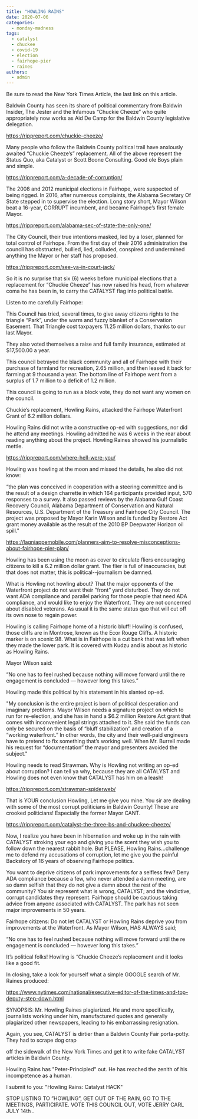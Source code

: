 ```yaml
---
title: "HOWLING RAINS"
date: 2020-07-06
categories: 
  - monday-madness
tags: 
  - catalyst
  - chuckee
  - covid-19
  - election
  - fairhope-pier
  - raines
authors: 
  - admin
---
```


Be sure to read the New York Times Article, the last link on this article.

Baldwin County has seen its share of political commentary from Baldwin Insider, The Jester and the Infamous “Chuckie Cheeze” who quite appropriately now works as Aid De Camp for the Baldwin County legislative delegation.

https://rippreport.com/chuckie-cheeze/

Many people who follow the Baldwin County political trail have anxiously awaited “Chuckie Cheeze’s” replacement. All of the above represent the Status Quo, aka Catalyst or Scott Boone Consulting. Good ole Boys plain and simple.

https://rippreport.com/a-decade-of-corruption/

The 2008 and 2012 municipal elections in Fairhope, were suspected of being rigged. In 2016, after numerous complaints, the Alabama Secretary Of State stepped in to supervise the election. Long story short, Mayor Wilson beat a 16-year, CORRUPT incumbent, and became Fairhope’s first female Mayor.

https://rippreport.com/alabama-sec-of-state-the-only-one/

The City Council, their true intentions masked, led by a loser, planned for total control of Fairhope. From the first day of their 2016 administration the council has obstructed, bullied, lied, colluded, conspired and undermined anything the Mayor or her staff has proposed.

https://rippreport.com/see-ya-in-court-jack/

So it is no surprise that six (6) weeks before municipal elections that a replacement for “Chuckie Cheeze” has now raised his head, from whatever coma he has been in, to carry the CATALYST flag into political battle.

Listen to me carefully Fairhope:

This Council has tried, several times, to give away citizens rights to the triangle “Park”, under the warm and fuzzy blanket of a Conservation Easement. That Triangle cost taxpayers 11.25 million dollars, thanks to our last Mayor.

They also voted themselves a raise and full family insurance, estimated at $17,500.00 a year.

This council betrayed the black community and all of Fairhope with their purchase of farmland for recreation, 2.65 million, and then leased it back for farming at 9 thousand a year. The bottom line of Fairhope went from a surplus of 1.7 million to a deficit of 1.2 million.

This council is going to run as a block vote, they do not want any women on the council.

Chuckie’s replacement, Howling Rains, attacked the Fairhope Waterfront Grant of 6.2 million dollars.

Howling Rains did not write a constructive op-ed with suggestions, nor did he attend any meetings. Howling admitted he was 6 weeks in the rear about reading anything about the project. Howling Raines showed his journalistic mettle.

https://rippreport.com/where-hell-were-you/

Howling was howling at the moon and missed the details, he also did not know:

“the plan was conceived in cooperation with a steering committee and is the result of a design charrette in which 164 participants provided input, 570 responses to a survey. It also passed reviews by the Alabama Gulf Coast Recovery Council, Alabama Department of Conservation and Natural Resources, U.S. Department of the Treasury and Fairhope City Council. The project was proposed by Mayor Karin Wilson and is funded by Restore Act grant money available as the result of the 2010 BP Deepwater Horizon oil spill."

https://lagniappemobile.com/planners-aim-to-resolve-misconceptions-about-fairhope-pier-plan/

Howling has been using the moon as cover to circulate fliers encouraging citizens to kill a 6.2 million dollar grant. The flier is full of inaccuracies, but that does not matter, this is political--journalism be damned.

What is Howling not howling about? That the major opponents of the Waterfront project do not want their ”front” yard disturbed. They do not want ADA compliance and parallel parking for those people that need ADA compliance, and would like to enjoy the Waterfront. They are not concerned about disabled veterans. As usual it is the same status quo that will cut off its own nose to regain power.

Howling is calling Fairhope home of a historic bluff! Howling is confused, those cliffs are in Montrose, known as the Ecor Rouge Cliffs. A historic marker is on scenic 98. What is in Fairhope is a cut bank that was left when they made the lower park. It is covered with Kudzu and is about as historic as Howling Rains.

Mayor Wilson said:

“No one has to feel rushed because nothing will move forward until the re engagement is concluded — however long this takes.”

Howling made this political by his statement in his slanted op-ed.

"My conclusion is the entire project is born of political desperation and imaginary problems. Mayor Wilson needs a signature project on which to run for re-election, and she has in hand a $6.2 million Restore Act grant that comes with inconvenient legal strings attached to it. She said the funds can only be secured on the basis of “bluff stabilization” and creation of a “working waterfront.” In other words, the city and their well-paid engineers have to pretend to fix something that’s working well. When Mr. Burrell made his request for “documentation” the mayor and presenters avoided the subject."

Howling needs to read Strawman. Why is Howling not writing an op-ed about corruption? I can tell ya why, because they are all CATALYST and Howling does not even know that CATALYST has him on a leash!

https://rippreport.com/strawman-spiderweb/

That is YOUR conclusion Howling, Let me give you mine. You sir are dealing with some of the most corrupt politicians in Baldwin County! These are crooked politicians! Especially the former Mayor CANT.

https://rippreport.com/catalyst-the-three-bs-and-chuckee-cheeze/

Now, I realize you have been in hibernation and woke up in the rain with CATALYST stroking your ego and giving you the scent they wish you to follow down the nearest rabbit hole. But PLEASE, Howling Rains...challenge me to defend my accusations of corruption, let me give you the painful Backstory of 16 years of observing Fairhope politics.

You want to deprive citizens of park improvements for a selfless few? Deny ADA compliance because a few, who never attended a damn meeting, are so damn selfish that they do not give a damn about the rest of the community? You sir represent what is wrong, CATALYST; and the vindictive, corrupt candidates they represent. Fairhope should be cautious taking advice from anyone associated with CATALYST. The park has not seen major improvements in 50 years.

Fairhope citizens: Do not let CATALYST or Howling Rains deprive you from improvements at the Waterfront. As Mayor Wilson, HAS ALWAYS said;

“No one has to feel rushed because nothing will move forward until the re engagement is concluded — however long this takes.”

It’s political folks! Howling is “Chuckie Cheeze’s replacement and it looks like a good fit.

In closing, take a look for yourself what a simple GOOGLE search of Mr. Raines produced:

https://www.nytimes.com/national/executive-editor-of-the-times-and-top-deputy-step-down.html

SYNOPSIS: Mr. Howling Raines plagiarized. He and more specifically, journalists working under him, manufactured quotes and generally plagiarized other newspapers, leading to his embarrassing resignation.

Again, you see, CATALYST is dirtier than a Baldwin County Fair porta-potty. They had to scrape dog crap

off the sidewalk of the New York Times and get it to write fake CATALYST articles in Baldwin County.

Howling Rains has "Peter-Principled" out. He has reached the zenith of his incompetence as a human.

I submit to you: "Howling Rains: Catalyst HACK"

STOP LISTING TO ”HOWLING”, GET OUT OF THE RAIN, GO TO THE MEETINGS, PARTICIPATE. VOTE THIS COUNCIL OUT, VOTE JERRY CARL JULY 14th .
